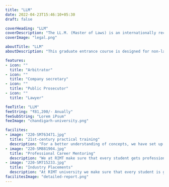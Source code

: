 ```yaml
---
title: "LLM"
date: 2022-04-23T15:46:10+05:30
draft: false

coverHeading: "LLM"
coverDescription: "The LL.M. (Master of Laws) is an internationally recognized postgraduate law degree."
coverImage: "legal.png"

aboutTitle: "LLM"
aboutDescription: "This graduate entrance course is designed for non-law graduates with a first degree who want to pursue a qualifying law degree for professional purposes. The programme provides an intriguing blend of high-quality instruction, specialised facilities, and hands-on learning experiences. Students get all of the knowledge and hands-on experience need to begin their journey toward a lucrative legal career."

features:
- icon: ""
  title: "Arbitrator"
- icon: ""
  title: "Company secretary"
- icon: ""
  title: "Public Prosecutor"
- icon: ""
  title: "Lawyer"

feeTitle: "LLM"
feeString: "₹81,200/- Anually"
feeSubString: "Lorem iPsum"
feeImage: "chandigarh-university.png"

facilites:
- image: "220-SM763471.jpg"
  title: "21st-century practical training"
  description: "For a better understanding of concepts, we have set up advanced 21st-century tools equipped with advanced training methods so that students can learn every concept practically in a better way."
- image: "220-SM881904.jpg"
  title: "Professional Career Mentoring"
  description: "We at RIMT make sure that every student gets professional career mentoring from the industry experts to set career targets & for this we have created a career & placement cell too."
- image: "220-SM715233.jpg"
  title: "Industry Placements"
  description: "At RIMT university we make sure that every student is getting placed, each year more than 500 companies visit the campus of RIMT to hire our brightest of the talents"
facilitesImage: "detailed-report.png"
---
```


